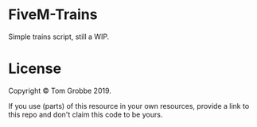 # FiveM-Trains
Simple trains script, still a WIP.


# License
Copyright © Tom Grobbe 2019.

If you use (parts) of this resource in your own resources, provide a link to this repo and don't claim this code to be yours.

